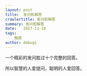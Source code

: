 ```yaml
---
layout: post
title:  发问和解答
crawlertitle: 发问和解答
summary: 发问和解答
date:   2017-11-10
tags:
    触感
author: debugi
---
```


一个精彩的发问胜过十个完整的回答。  

所以智慧的人爱提问，聪明的人爱回答。

